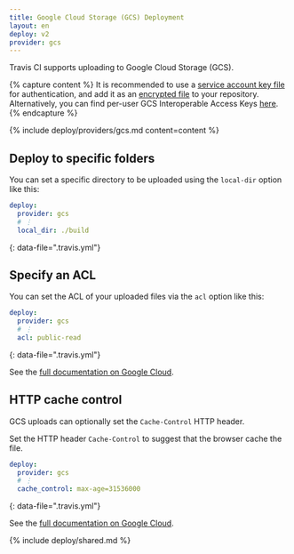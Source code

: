 ```yaml
---
title: Google Cloud Storage (GCS) Deployment
layout: en
deploy: v2
provider: gcs
---
```


Travis CI supports uploading to Google Cloud Storage (GCS).

{% capture content %}
  It is recommended to use a [service account key file](https://cloud.google.com/iam/docs/creating-managing-service-account-keys)
  for authentication, and add it as an [encrypted file](/user/encrypting-files/) to your repository.
  Alternatively, you can find per-user GCS Interoperable Access Keys [here](https://developers.google.com/storage/docs/migrating).
{% endcapture %}

{% include deploy/providers/gcs.md content=content %}

## Deploy to specific folders

You can set a specific directory to be uploaded using the `local-dir` option like this:

```yaml
deploy:
  provider: gcs
  # ⋮
  local_dir: ./build
```
{: data-file=".travis.yml"}

## Specify an ACL

You can set the ACL of your uploaded files via the `acl` option like this:

```yaml
deploy:
  provider: gcs
  # ⋮
  acl: public-read
```
{: data-file=".travis.yml"}

See the [full documentation on Google Cloud](https://cloud.google.com/storage/docs/reference-headers#xgoogacl).

## HTTP cache control

GCS uploads can optionally set the `Cache-Control` HTTP header.

Set the HTTP header `Cache-Control` to suggest that the browser cache the file.

```yaml
deploy:
  provider: gcs
  # ⋮
  cache_control: max-age=31536000
```
{: data-file=".travis.yml"}

See the [full documentation on Google Cloud](https://cloud.google.com/storage/docs/reference-headers#cachecontrol).

{% include deploy/shared.md %}
